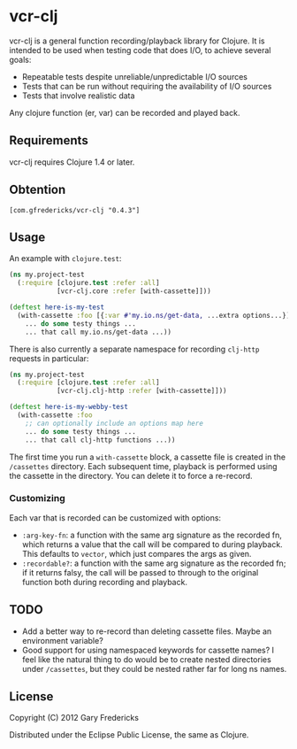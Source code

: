 # vcr-clj

vcr-clj is a general function recording/playback library for Clojure. It is
intended to be used when testing code that does I/O, to achieve several goals:

- Repeatable tests despite unreliable/unpredictable I/O sources
- Tests that can be run without requiring the availability of I/O sources
- Tests that involve realistic data

Any clojure function (er, var) can be recorded and played back.

## Requirements

vcr-clj requires Clojure 1.4 or later.

## Obtention

`[com.gfredericks/vcr-clj "0.4.3"]`

## Usage

An example with `clojure.test`:

``` clojure
(ns my.project-test
  (:require [clojure.test :refer :all]
            [vcr-clj.core :refer [with-cassette]]))

(deftest here-is-my-test
  (with-cassette :foo [{:var #'my.io.ns/get-data, ...extra options...}]
    ... do some testy things ...
    ... that call my.io.ns/get-data ...))

```

There is also currently a separate namespace for recording `clj-http` requests
in particular:

``` clojure
(ns my.project-test
  (:require [clojure.test :refer :all]
            [vcr-clj.clj-http :refer [with-cassette]]))

(deftest here-is-my-webby-test
  (with-cassette :foo
    ;; can optionally include an options map here
    ... do some testy things ...
    ... that call clj-http functions ...))

```

The first time you run a `with-cassette` block, a cassette file is
created in the `/cassettes` directory. Each subsequent time, playback
is performed using the cassette in the directory. You can delete it to
force a re-record.

### Customizing

Each var that is recorded can be customized with options:

- `:arg-key-fn`: a function with the same arg signature as the recorded
                 fn, which returns a value that the call will be
                 compared to during playback.  This defaults to
                 `vector`, which just compares the args as given.
- `:recordable?`: a function with the same arg signature as the recorded
                  fn; if it returns falsy, the call will be passed to
                  through to the original function both during recording
                  and playback.

## TODO

* Add a better way to re-record than deleting cassette files.
  Maybe an environment variable?
* Good support for using namespaced keywords for cassette names?
  I feel like the natural thing to do would be to create nested
  directories under `/cassettes`, but they could be nested rather
  far for long ns names.

## License

Copyright (C) 2012 Gary Fredericks

Distributed under the Eclipse Public License, the same as Clojure.
